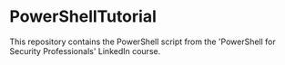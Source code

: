 # PowerShellTutorial
 This repository contains the PowerShell script from the 'PowerShell for Security Professionals' LinkedIn course.
